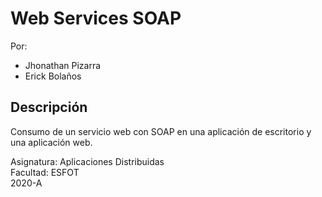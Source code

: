 # Web Services SOAP
Por: 
* Jhonathan Pizarra
* Erick Bolaños
## Descripción
Consumo de un servicio web con SOAP en una aplicación de escritorio y una aplicación web.

Asignatura: Aplicaciones Distribuidas\
Facultad: ESFOT\
2020-A
